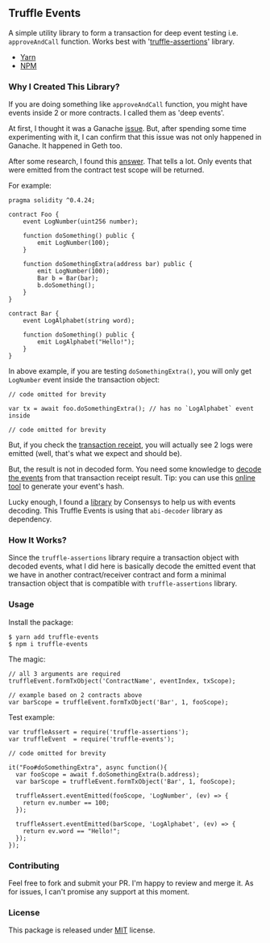 ## Truffle Events

A simple utility library to form a transaction for deep event testing i.e. `approveAndCall` function. Works best with '[truffle-assertions](https://yarnpkg.com/en/package/truffle-assertions)' library.

- [Yarn](https://yarnpkg.com/en/package/truffle-events)
- [NPM](https://www.npmjs.com/package/truffle-events)

### Why I Created This Library?

If you are doing something like `approveAndCall` function, you might have events inside 2 or more contracts. I called them as 'deep events'.

At first, I thought it was a Ganache [issue](https://github.com/trufflesuite/ganache/issues/833). But, after spending some time experimenting with it, I can confirm that this issue was not only happened in Ganache. It happened in Geth too.

After some research, I found this [answer](https://ethereum.stackexchange.com/a/48389/26362). That tells a lot. Only events that were emitted from the contract test scope will be returned.

For example:

```
pragma solidity ^0.4.24;

contract Foo {
    event LogNumber(uint256 number);

    function doSomething() public {
        emit LogNumber(100);
    }

    function doSomethingExtra(address bar) public {
        emit LogNumber(100);
        Bar b = Bar(bar);
        b.doSomething();
    }
}

contract Bar {
    event LogAlphabet(string word);

    function doSomething() public {
        emit LogAlphabet("Hello!");
    }
}
```

In above example, if you are testing `doSomethingExtra()`, you will only get `LogNumber` event inside the transaction object:

```
// code omitted for brevity

var tx = await foo.doSomethingExtra(); // has no `LogAlphabet` event inside

// code omitted for brevity
```

But, if you check the [transaction receipt](https://github.com/ethereum/wiki/wiki/JSON-RPC#eth_gettransactionreceipt), you will actually see 2 logs were emitted (well, that's what we expect and should be).

But, the result is not in decoded form. You need some knowledge to [decode the events](https://codeburst.io/deep-dive-into-ethereum-logs-a8d2047c7371) from that transaction receipt result. Tip: you can use this [online tool](https://emn178.github.io/online-tools/keccak_256.html) to generate your event's hash.

Lucky enough, I found a [library](https://github.com/ConsenSys/abi-decoder/) by Consensys to help us with events decoding. This Truffle Events is using that `abi-decoder` library as dependency.

### How It Works?

Since the `truffle-assertions` library require a transaction object with decoded events, what I did here is basically decode the emitted event that we have in another contract/receiver contract and form a minimal transaction object that is compatible with `truffle-assertions` library.

### Usage

Install the package:

```
$ yarn add truffle-events
$ npm i truffle-events
```

The magic:

```
// all 3 arguments are required
truffleEvent.formTxObject('ContractName', eventIndex, txScope);

// example based on 2 contracts above
var barScope = truffleEvent.formTxObject('Bar', 1, fooScope);
```

Test example:

```
var truffleAssert = require('truffle-assertions');
var truffleEvent  = require('truffle-events');

// code omitted for brevity

it("Foo#doSomethingExtra", async function(){
  var fooScope = await f.doSomethingExtra(b.address);
  var barScope = truffleEvent.formTxObject('Bar', 1, fooScope);

  truffleAssert.eventEmitted(fooScope, 'LogNumber', (ev) => {
    return ev.number == 100;
  });

  truffleAssert.eventEmitted(barScope, 'LogAlphabet', (ev) => {
    return ev.word == "Hello!";
  });
});
```

### Contributing

Feel free to fork and submit your PR. I'm happy to review and merge it. As for issues, I can't promise any support at this moment.

### License

This package is released under [MIT](https://choosealicense.com/licenses/mit/) license.
